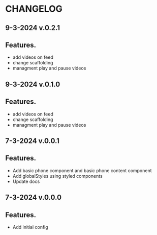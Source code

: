 
# CHANGELOG

## 9-3-2024 v.0.2.1

## Features.

- add videos on feed
- change scaffolding
- managment play and pause videos

## 9-3-2024 v.0.1.0


## Features.

- add videos on feed
- change scaffolding
- managment play and pause videos

## 7-3-2024 v.0.0.1

## Features.

- Add basic phone component and basic phone content component
- Add globalStyles using styled components
- Update docs

## 7-3-2024 v.0.0.0

## Features.

- Add initial config
